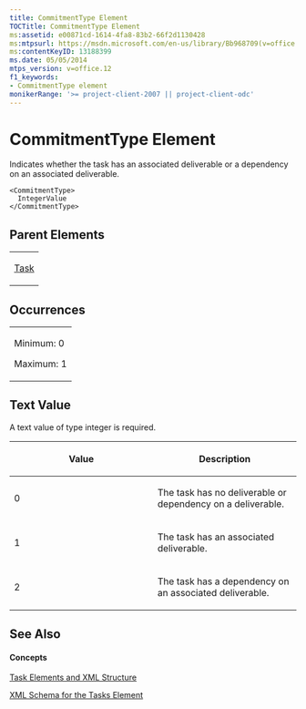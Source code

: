 ```yaml
---
title: CommitmentType Element
TOCTitle: CommitmentType Element
ms:assetid: e00871cd-1614-4fa8-83b2-66f2d1130428
ms:mtpsurl: https://msdn.microsoft.com/en-us/library/Bb968709(v=office.12)
ms:contentKeyID: 13188399
ms.date: 05/05/2014
mtps_version: v=office.12
f1_keywords:
- CommitmentType element
monikerRange: '>= project-client-2007 || project-client-odc'
---
```


# CommitmentType Element




Indicates whether the task has an associated deliverable or a dependency on an associated deliverable.

    <CommitmentType>
      IntegerValue
    </CommitmentType>

## Parent Elements

<table>
<colgroup>
<col style="width: 100%" />
</colgroup>
<tbody>
<tr class="odd">
<td><p><a href="task-element.md">Task</a></p></td>
</tr>
</tbody>
</table>

## Occurrences

<table>
<colgroup>
<col style="width: 100%" />
</colgroup>
<tbody>
<tr class="odd">
<td><p>Minimum: 0</p>
<p>Maximum: 1</p></td>
</tr>
</tbody>
</table>

## Text Value

A text value of type integer is required.

<table>
<colgroup>
<col style="width: 50%" />
<col style="width: 50%" />
</colgroup>
<thead>
<tr class="header">
<th><p>Value</p></th>
<th><p>Description</p></th>
</tr>
</thead>
<tbody>
<tr class="odd">
<td><p>0</p></td>
<td><p>The task has no deliverable or dependency on a deliverable.</p></td>
</tr>
<tr class="even">
<td><p>1</p></td>
<td><p>The task has an associated deliverable.</p></td>
</tr>
<tr class="odd">
<td><p>2</p></td>
<td><p>The task has a dependency on an associated deliverable.</p></td>
</tr>
</tbody>
</table>

## See Also

#### Concepts

[Task Elements and XML Structure](task-elements-and-xml-structure.md)

[XML Schema for the Tasks Element](xml-schema-for-the-tasks-element.md)

